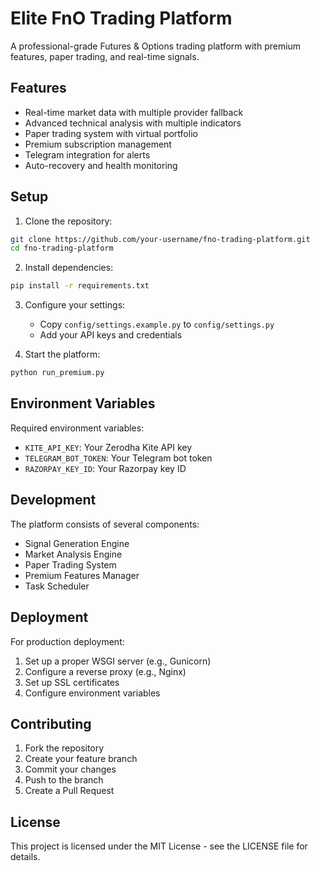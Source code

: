 # Elite FnO Trading Platform

A professional-grade Futures & Options trading platform with premium features, paper trading, and real-time signals.

## Features

- Real-time market data with multiple provider fallback
- Advanced technical analysis with multiple indicators
- Paper trading system with virtual portfolio
- Premium subscription management
- Telegram integration for alerts
- Auto-recovery and health monitoring

## Setup

1. Clone the repository:
```bash
git clone https://github.com/your-username/fno-trading-platform.git
cd fno-trading-platform
```

2. Install dependencies:
```bash
pip install -r requirements.txt
```

3. Configure your settings:
   - Copy `config/settings.example.py` to `config/settings.py`
   - Add your API keys and credentials

4. Start the platform:
```bash
python run_premium.py
```

## Environment Variables

Required environment variables:
- `KITE_API_KEY`: Your Zerodha Kite API key
- `TELEGRAM_BOT_TOKEN`: Your Telegram bot token
- `RAZORPAY_KEY_ID`: Your Razorpay key ID

## Development

The platform consists of several components:
- Signal Generation Engine
- Market Analysis Engine
- Paper Trading System
- Premium Features Manager
- Task Scheduler

## Deployment

For production deployment:
1. Set up a proper WSGI server (e.g., Gunicorn)
2. Configure a reverse proxy (e.g., Nginx)
3. Set up SSL certificates
4. Configure environment variables

## Contributing

1. Fork the repository
2. Create your feature branch
3. Commit your changes
4. Push to the branch
5. Create a Pull Request

## License

This project is licensed under the MIT License - see the LICENSE file for details.